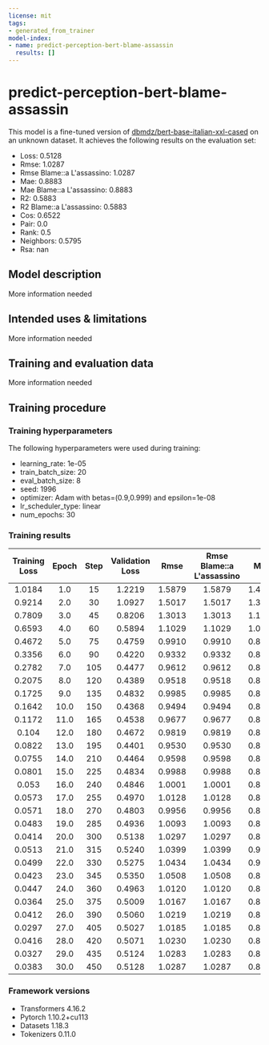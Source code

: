 ```yaml
---
license: mit
tags:
- generated_from_trainer
model-index:
- name: predict-perception-bert-blame-assassin
  results: []
---
```


<!-- This model card has been generated automatically according to the information the Trainer had access to. You
should probably proofread and complete it, then remove this comment. -->

# predict-perception-bert-blame-assassin

This model is a fine-tuned version of [dbmdz/bert-base-italian-xxl-cased](https://huggingface.co/dbmdz/bert-base-italian-xxl-cased) on an unknown dataset.
It achieves the following results on the evaluation set:
- Loss: 0.5128
- Rmse: 1.0287
- Rmse Blame::a L'assassino: 1.0287
- Mae: 0.8883
- Mae Blame::a L'assassino: 0.8883
- R2: 0.5883
- R2 Blame::a L'assassino: 0.5883
- Cos: 0.6522
- Pair: 0.0
- Rank: 0.5
- Neighbors: 0.5795
- Rsa: nan

## Model description

More information needed

## Intended uses & limitations

More information needed

## Training and evaluation data

More information needed

## Training procedure

### Training hyperparameters

The following hyperparameters were used during training:
- learning_rate: 1e-05
- train_batch_size: 20
- eval_batch_size: 8
- seed: 1996
- optimizer: Adam with betas=(0.9,0.999) and epsilon=1e-08
- lr_scheduler_type: linear
- num_epochs: 30

### Training results

| Training Loss | Epoch | Step | Validation Loss | Rmse   | Rmse Blame::a L'assassino | Mae    | Mae Blame::a L'assassino | R2     | R2 Blame::a L'assassino | Cos    | Pair | Rank | Neighbors | Rsa |
|:-------------:|:-----:|:----:|:---------------:|:------:|:-------------------------:|:------:|:------------------------:|:------:|:-----------------------:|:------:|:----:|:----:|:---------:|:---:|
| 1.0184        | 1.0   | 15   | 1.2219          | 1.5879 | 1.5879                    | 1.4308 | 1.4308                   | 0.0191 | 0.0191                  | 0.3913 | 0.0  | 0.5  | 0.3781    | nan |
| 0.9214        | 2.0   | 30   | 1.0927          | 1.5017 | 1.5017                    | 1.3634 | 1.3634                   | 0.1227 | 0.1227                  | 0.5652 | 0.0  | 0.5  | 0.4512    | nan |
| 0.7809        | 3.0   | 45   | 0.8206          | 1.3013 | 1.3013                    | 1.1808 | 1.1808                   | 0.3412 | 0.3412                  | 0.4783 | 0.0  | 0.5  | 0.3819    | nan |
| 0.6593        | 4.0   | 60   | 0.5894          | 1.1029 | 1.1029                    | 1.0145 | 1.0145                   | 0.5268 | 0.5268                  | 0.7391 | 0.0  | 0.5  | 0.6408    | nan |
| 0.4672        | 5.0   | 75   | 0.4759          | 0.9910 | 0.9910                    | 0.8868 | 0.8868                   | 0.6180 | 0.6180                  | 0.7391 | 0.0  | 0.5  | 0.4884    | nan |
| 0.3356        | 6.0   | 90   | 0.4220          | 0.9332 | 0.9332                    | 0.8083 | 0.8083                   | 0.6612 | 0.6612                  | 0.6522 | 0.0  | 0.5  | 0.4249    | nan |
| 0.2782        | 7.0   | 105  | 0.4477          | 0.9612 | 0.9612                    | 0.8046 | 0.8046                   | 0.6406 | 0.6406                  | 0.6522 | 0.0  | 0.5  | 0.6101    | nan |
| 0.2075        | 8.0   | 120  | 0.4389          | 0.9518 | 0.9518                    | 0.8050 | 0.8050                   | 0.6476 | 0.6476                  | 0.6522 | 0.0  | 0.5  | 0.5795    | nan |
| 0.1725        | 9.0   | 135  | 0.4832          | 0.9985 | 0.9985                    | 0.8356 | 0.8356                   | 0.6121 | 0.6121                  | 0.7391 | 0.0  | 0.5  | 0.6616    | nan |
| 0.1642        | 10.0  | 150  | 0.4368          | 0.9494 | 0.9494                    | 0.8060 | 0.8060                   | 0.6493 | 0.6493                  | 0.6522 | 0.0  | 0.5  | 0.5795    | nan |
| 0.1172        | 11.0  | 165  | 0.4538          | 0.9677 | 0.9677                    | 0.8174 | 0.8174                   | 0.6357 | 0.6357                  | 0.7391 | 0.0  | 0.5  | 0.4884    | nan |
| 0.104         | 12.0  | 180  | 0.4672          | 0.9819 | 0.9819                    | 0.8384 | 0.8384                   | 0.6249 | 0.6249                  | 0.7391 | 0.0  | 0.5  | 0.4884    | nan |
| 0.0822        | 13.0  | 195  | 0.4401          | 0.9530 | 0.9530                    | 0.8107 | 0.8107                   | 0.6467 | 0.6467                  | 0.7391 | 0.0  | 0.5  | 0.4884    | nan |
| 0.0755        | 14.0  | 210  | 0.4464          | 0.9598 | 0.9598                    | 0.8251 | 0.8251                   | 0.6416 | 0.6416                  | 0.7391 | 0.0  | 0.5  | 0.4884    | nan |
| 0.0801        | 15.0  | 225  | 0.4834          | 0.9988 | 0.9988                    | 0.8604 | 0.8604                   | 0.6119 | 0.6119                  | 0.7391 | 0.0  | 0.5  | 0.4884    | nan |
| 0.053         | 16.0  | 240  | 0.4846          | 1.0001 | 1.0001                    | 0.8651 | 0.8651                   | 0.6109 | 0.6109                  | 0.7391 | 0.0  | 0.5  | 0.4884    | nan |
| 0.0573        | 17.0  | 255  | 0.4970          | 1.0128 | 1.0128                    | 0.8743 | 0.8743                   | 0.6010 | 0.6010                  | 0.7391 | 0.0  | 0.5  | 0.4884    | nan |
| 0.0571        | 18.0  | 270  | 0.4803          | 0.9956 | 0.9956                    | 0.8503 | 0.8503                   | 0.6144 | 0.6144                  | 0.6522 | 0.0  | 0.5  | 0.5795    | nan |
| 0.0483        | 19.0  | 285  | 0.4936          | 1.0093 | 1.0093                    | 0.8740 | 0.8740                   | 0.6037 | 0.6037                  | 0.6522 | 0.0  | 0.5  | 0.5795    | nan |
| 0.0414        | 20.0  | 300  | 0.5138          | 1.0297 | 1.0297                    | 0.8943 | 0.8943                   | 0.5875 | 0.5875                  | 0.6522 | 0.0  | 0.5  | 0.5795    | nan |
| 0.0513        | 21.0  | 315  | 0.5240          | 1.0399 | 1.0399                    | 0.9050 | 0.9050                   | 0.5793 | 0.5793                  | 0.7391 | 0.0  | 0.5  | 0.4884    | nan |
| 0.0499        | 22.0  | 330  | 0.5275          | 1.0434 | 1.0434                    | 0.9048 | 0.9048                   | 0.5765 | 0.5765                  | 0.7391 | 0.0  | 0.5  | 0.4884    | nan |
| 0.0423        | 23.0  | 345  | 0.5350          | 1.0508 | 1.0508                    | 0.8872 | 0.8872                   | 0.5705 | 0.5705                  | 0.6522 | 0.0  | 0.5  | 0.5795    | nan |
| 0.0447        | 24.0  | 360  | 0.4963          | 1.0120 | 1.0120                    | 0.8754 | 0.8754                   | 0.6016 | 0.6016                  | 0.7391 | 0.0  | 0.5  | 0.4884    | nan |
| 0.0364        | 25.0  | 375  | 0.5009          | 1.0167 | 1.0167                    | 0.8809 | 0.8809                   | 0.5979 | 0.5979                  | 0.6522 | 0.0  | 0.5  | 0.5795    | nan |
| 0.0412        | 26.0  | 390  | 0.5060          | 1.0219 | 1.0219                    | 0.8781 | 0.8781                   | 0.5938 | 0.5938                  | 0.6522 | 0.0  | 0.5  | 0.5795    | nan |
| 0.0297        | 27.0  | 405  | 0.5027          | 1.0185 | 1.0185                    | 0.8838 | 0.8838                   | 0.5964 | 0.5964                  | 0.7391 | 0.0  | 0.5  | 0.4884    | nan |
| 0.0416        | 28.0  | 420  | 0.5071          | 1.0230 | 1.0230                    | 0.8867 | 0.8867                   | 0.5929 | 0.5929                  | 0.7391 | 0.0  | 0.5  | 0.4884    | nan |
| 0.0327        | 29.0  | 435  | 0.5124          | 1.0283 | 1.0283                    | 0.8883 | 0.8883                   | 0.5887 | 0.5887                  | 0.6522 | 0.0  | 0.5  | 0.5795    | nan |
| 0.0383        | 30.0  | 450  | 0.5128          | 1.0287 | 1.0287                    | 0.8883 | 0.8883                   | 0.5883 | 0.5883                  | 0.6522 | 0.0  | 0.5  | 0.5795    | nan |


### Framework versions

- Transformers 4.16.2
- Pytorch 1.10.2+cu113
- Datasets 1.18.3
- Tokenizers 0.11.0
